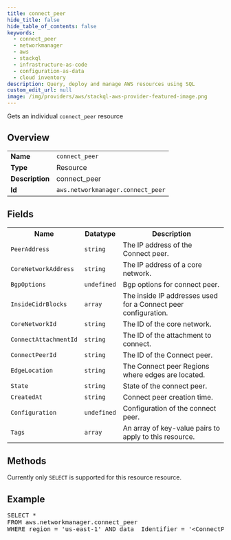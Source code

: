 ```yaml
---
title: connect_peer
hide_title: false
hide_table_of_contents: false
keywords:
  - connect_peer
  - networkmanager
  - aws
  - stackql
  - infrastructure-as-code
  - configuration-as-data
  - cloud inventory
description: Query, deploy and manage AWS resources using SQL
custom_edit_url: null
image: /img/providers/aws/stackql-aws-provider-featured-image.png
---
```

Gets an individual <code>connect_peer</code> resource

## Overview
<table><tbody>
<tr><td><b>Name</b></td><td><code>connect_peer</code></td></tr>
<tr><td><b>Type</b></td><td>Resource</td></tr>
<tr><td><b>Description</b></td><td>connect_peer</td></tr>
<tr><td><b>Id</b></td><td><code>aws.networkmanager.connect_peer</code></td></tr>
</tbody></table>

## Fields
<table><tbody>
<tr><th>Name</th><th>Datatype</th><th>Description</th></tr>
<tr><td><code>PeerAddress</code></td><td><code>string</code></td><td>The IP address of the Connect peer.</td></tr>
<tr><td><code>CoreNetworkAddress</code></td><td><code>string</code></td><td>The IP address of a core network.</td></tr>
<tr><td><code>BgpOptions</code></td><td><code>undefined</code></td><td>Bgp options for connect peer.</td></tr>
<tr><td><code>InsideCidrBlocks</code></td><td><code>array</code></td><td>The inside IP addresses used for a Connect peer configuration.</td></tr>
<tr><td><code>CoreNetworkId</code></td><td><code>string</code></td><td>The ID of the core network.</td></tr>
<tr><td><code>ConnectAttachmentId</code></td><td><code>string</code></td><td>The ID of the attachment to connect.</td></tr>
<tr><td><code>ConnectPeerId</code></td><td><code>string</code></td><td>The ID of the Connect peer.</td></tr>
<tr><td><code>EdgeLocation</code></td><td><code>string</code></td><td>The Connect peer Regions where edges are located.</td></tr>
<tr><td><code>State</code></td><td><code>string</code></td><td>State of the connect peer.</td></tr>
<tr><td><code>CreatedAt</code></td><td><code>string</code></td><td>Connect peer creation time.</td></tr>
<tr><td><code>Configuration</code></td><td><code>undefined</code></td><td>Configuration of the connect peer.</td></tr>
<tr><td><code>Tags</code></td><td><code>array</code></td><td>An array of key-value pairs to apply to this resource.</td></tr>

</tbody></table>

## Methods
Currently only <code>SELECT</code> is supported for this resource resource.

## Example
<pre>
SELECT * 
FROM aws.networkmanager.connect_peer
WHERE region = 'us-east-1' AND data__Identifier = '&lt;ConnectPeerId&gt;'
</pre>
